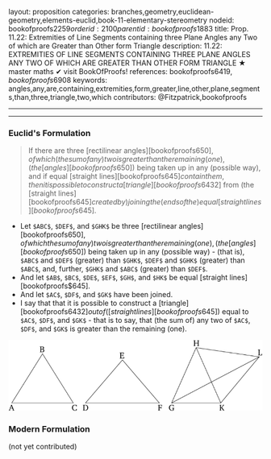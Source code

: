 layout: proposition
categories: branches,geometry,euclidean-geometry,elements-euclid,book-11-elementary-stereometry
nodeid: bookofproofs$2259
orderid: 2100
parentid: bookofproofs$1883
title: Prop. 11.22: Extremities of Line Segments containing three Plane Angles any Two of which are Greater than Other form Triangle
description: 11.22: EXTREMITIES OF LINE SEGMENTS CONTAINING THREE PLANE ANGLES ANY TWO OF WHICH ARE GREATER THAN OTHER FORM TRIANGLE &#9733; master maths &#10004; visit BookOfProofs!
references: bookofproofs$6419,bookofproofs$6908
keywords: angles,any,are,containing,extremities,form,greater,line,other,plane,segments,than,three,triangle,two,which
contributors: @Fitzpatrick,bookofproofs

---


---

### Euclid's Formulation

> If there are three [rectilinear angles][bookofproofs$650], of which (the sum of any) two is greater than the remaining (one), (the [angles][bookofproofs$650]) being taken up in any (possible way), and if equal [straight lines][bookofproofs$645] contain them, then it is possible to construct a [triangle][bookofproofs$6432] from (the [straight lines][bookofproofs$645] created by) joining the (ends of the) equal [straight lines][bookofproofs$645].
* Let `$ABC$`, `$DEF$`, and `$GHK$` be three [rectilinear angles][bookofproofs$650], of which the sum of any) two is greater than the remaining (one), (the [angles][bookofproofs$650]) being taken up in any (possible way) - (that is), `$ABC$` and `$DEF$` (greater) than `$GHK$`, `$DEF$` and `$GHK$` (greater) than `$ABC$`, and, further, `$GHK$` and `$ABC$` (greater) than `$DEF$`.
* And let `$AB$`, `$BC$`, `$DE$`, `$EF$`, `$GH$`, and `$HK$` be equal [straight lines][bookofproofs$645].
* And let `$AC$`, `$DF$`, and `$GK$` have been joined.
* I say that that it is possible to construct a [triangle][bookofproofs$6432] out of ([straight lines][bookofproofs$645]) equal to `$AC$`, `$DF$`, and `$GK$` - that is to say, that (the sum of) any two of `$AC$`, `$DF$`, and `$GK$` is greater than the remaining (one).

![fig22e](https://github.com/bookofproofs/bookofproofs.github.io/blob/main/_sources/_assets/images/euclid/Book11/fig22e.png?raw=true)



### Modern Formulation

(not yet contributed)
